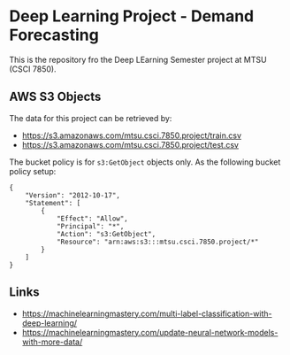 # Deep Learning Project - Demand Forecasting
This is the repository fro the Deep LEarning Semester project at MTSU (CSCI 7850). 

## AWS S3 Objects
The data for this project can be retrieved by:
* https://s3.amazonaws.com/mtsu.csci.7850.project/train.csv
* https://s3.amazonaws.com/mtsu.csci.7850.project/test.csv

The bucket policy is for `s3:GetObject` objects only. As the following bucket policy setup:
```
{
    "Version": "2012-10-17",
    "Statement": [
        {
            "Effect": "Allow",
            "Principal": "*",
            "Action": "s3:GetObject",
            "Resource": "arn:aws:s3:::mtsu.csci.7850.project/*"
        }
    ]
}
```

## Links
* https://machinelearningmastery.com/multi-label-classification-with-deep-learning/
* https://machinelearningmastery.com/update-neural-network-models-with-more-data/